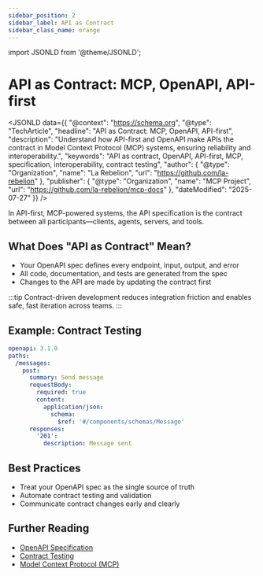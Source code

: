 ```yaml
---
sidebar_position: 2
sidebar_label: API as Contract
sidebar_class_name: orange
---
```

import JSONLD from '@theme/JSONLD';

# API as Contract: MCP, OpenAPI, API-first

<JSONLD data={{
  "@context": "https://schema.org",
  "@type": "TechArticle",
  "headline": "API as Contract: MCP, OpenAPI, API-first",
  "description": "Understand how API-first and OpenAPI make APIs the contract in Model Context Protocol (MCP) systems, ensuring reliability and interoperability.",
  "keywords": "API as contract, OpenAPI, API-first, MCP, specification, interoperability, contract testing",
  "author": {
    "@type": "Organization",
    "name": "La Rebelion",
    "url": "https://github.com/la-rebelion"
  },
  "publisher": {
    "@type": "Organization",
    "name": "MCP Project",
    "url": "https://github.com/la-rebelion/mcp-docs"
  },
  "dateModified": "2025-07-27"
}} />

In API-first, MCP-powered systems, the API specification is the contract between all participants—clients, agents, servers, and tools.

## What Does "API as Contract" Mean?
- Your OpenAPI spec defines every endpoint, input, output, and error
- All code, documentation, and tests are generated from the spec
- Changes to the API are made by updating the contract first

:::tip
Contract-driven development reduces integration friction and enables safe, fast iteration across teams.
:::

## Example: Contract Testing
```yaml
openapi: 3.1.0
paths:
  /messages:
    post:
      summary: Send message
      requestBody:
        required: true
        content:
          application/json:
            schema:
              $ref: '#/components/schemas/Message'
      responses:
        '201':
          description: Message sent
```

## Best Practices
- Treat your OpenAPI spec as the single source of truth
- Automate contract testing and validation
- Communicate contract changes early and clearly

## Further Reading
- [OpenAPI Specification](https://swagger.io/specification/)
- [Contract Testing](https://martinfowler.com/bliki/ContractTest.html)
- [Model Context Protocol (MCP)](https://github.com/la-rebelion)
